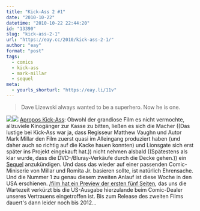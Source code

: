 ```yaml
---
title: "Kick-Ass 2 #1"
date: "2010-10-22"
datetime: "2010-10-22 22:44:20"
id: "13390"
slug: "kick-ass-2-1"
url: "https://eay.cc/2010/kick-ass-2-1/"
author: "eay"
format: "post"
tags:
  - comics
  - kick-ass
  - mark-millar
  - sequel
meta:
  - yourls_shorturl: "https://eay.li/11v"
---
```


> Dave Lizewski always wanted to be a superhero. Now he is one.

![](https://eay.cc/uploads/2010/kickass2_1.jpg)![](https://eay.cc/uploads/2010/kickass2_2.jpg) [Apropos Kick-Ass](//eay.cc/2010/funf-filmempfehlungen-die-unbedingt-in-euren-dvd-schrank-gehoren-und-warum-sie-das-tun/): Obwohl der grandiose Film es nicht vermochte, allzuviele Kinogänger zur Kasse zu bitten, ließen es sich die Macher ((Das lustige bei Kick-Ass war ja, dass Regisseur Matthew Vaughn und Autor Mark Millar den Film zuerst quasi im Alleingang produziert haben (und daher auch so richtig auf die Kacke hauen konnten) und Lionsgate sich erst später ins Projekt eingekauft hat.)) nicht nehmen alsbald ((Spätestens als klar wurde, dass die DVD-/Bluray-Verkäufe durch die Decke gehen.)) ein [Sequel](http://www.imdb.com/title/tt1650554/) anzukündigen. Und dass das wieder auf einer passenden Comic-Miniserie von Millar und Romita Jr. basieren sollte, ist natürlich Ehrensache. Und die Nummer 1 zu genau diesem zweiten Anlauf ist diese Woche in den USA erschienen. [/film hat ein Preview der ersten fünf Seiten](http://www.slashfilm.com/2010/10/21/kickass-2/), das uns die Wartezeit verkürzt bis die US-Ausgabe hierzulande beim Comic-Dealer unseres Vertrauens eingetroffen ist. Bis zum Release des zweiten Films dauert's dann leider noch bis 2012...
